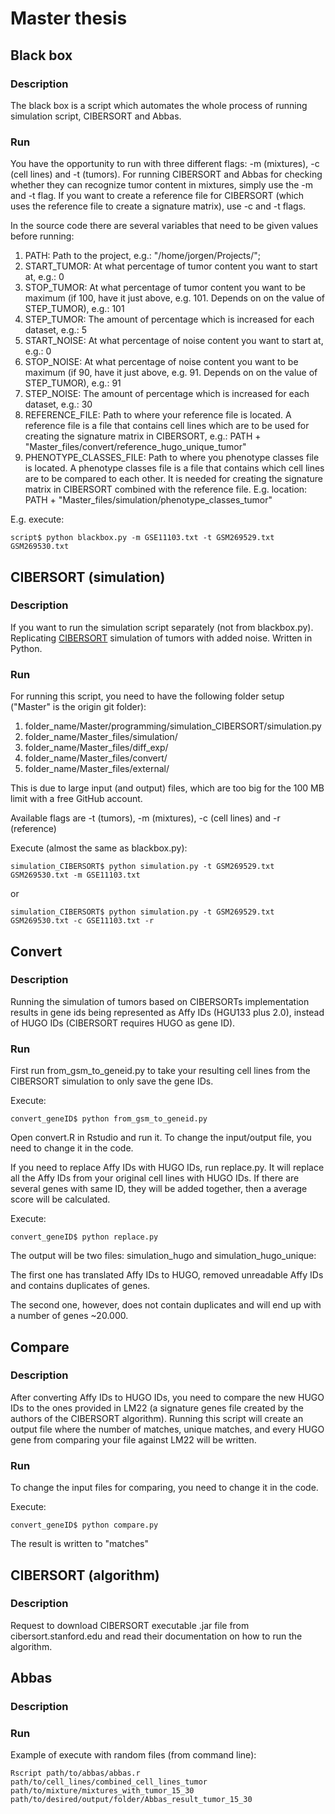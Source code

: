 # Master thesis

## Black box

### Description

The black box is a script which automates the whole process of running simulation script, CIBERSORT and Abbas.

### Run

You have the opportunity to run with three different flags: -m (mixtures), -c (cell lines) and -t (tumors). For running CIBERSORT and Abbas for checking whether they can recognize tumor content in mixtures, simply use the -m and -t flag. If you want to create a reference file for CIBERSORT (which uses the reference file to create a signature matrix), use -c and -t flags.

In the source code there are several variables that need to be given values before running:
1. PATH: Path to the project, e.g.: "/home/jorgen/Projects/";
2. START_TUMOR: At what percentage of tumor content you want to start at, e.g.: 0
3. STOP_TUMOR: At what percentage of tumor content you want to be maximum (if 100, have it just above, e.g. 101. Depends on on the value of STEP_TUMOR), e.g.: 101
4. STEP_TUMOR: The amount of percentage which is increased for each dataset, e.g.: 5
5. START_NOISE: At what percentage of noise content you want to start at, e.g.: 0
6. STOP_NOISE: At what percentage of noise content you want to be maximum (if 90, have it just above, e.g. 91. Depends on on the value of STEP_TUMOR), e.g.: 91
7. STEP_NOISE: The amount of percentage which is increased for each dataset, e.g.: 30
8. REFERENCE_FILE: Path to where your reference file is located. A reference file is a file that contains cell lines which are to be used for creating the signature matrix in CIBERSORT, e.g.: PATH + "Master_files/convert/reference_hugo_unique_tumor"
9. PHENOTYPE_CLASSES_FILE: Path to where you phenotype classes file is located. A phenotype classes file is a file that contains which cell lines are to be compared to each other. It is needed for creating the signature matrix in CIBERSORT combined with the reference file. E.g. location: PATH + "Master_files/simulation/phenotype_classes_tumor"

E.g. execute:
```
script$ python blackbox.py -m GSE11103.txt -t GSM269529.txt GSM269530.txt
```

## CIBERSORT (simulation)

### Description

If you want to run the simulation script separately (not from blackbox.py). Replicating [CIBERSORT](http://www.nature.com/nmeth/journal/v12/n5/abs/nmeth.3337.html) simulation of tumors with added noise. Written in Python.

### Run

For running this script, you need to have the following folder setup ("Master" is the origin git folder):

1. folder_name/Master/programming/simulation_CIBERSORT/simulation.py
2. folder_name/Master_files/simulation/
3. folder_name/Master_files/diff_exp/
4. folder_name/Master_files/convert/
5. folder_name/Master_files/external/

This is due to large input (and output) files, which are too big for the 100 MB limit with a free GitHub account.

Available flags are -t (tumors), -m (mixtures), -c (cell lines) and -r (reference)

Execute (almost the same as blackbox.py):
```
simulation_CIBERSORT$ python simulation.py -t GSM269529.txt GSM269530.txt -m GSE11103.txt
```
or
```
simulation_CIBERSORT$ python simulation.py -t GSM269529.txt GSM269530.txt -c GSE11103.txt -r
```

## Convert

### Description

Running the simulation of tumors based on CIBERSORTs implementation results in gene ids being represented as Affy IDs (HGU133 plus 2.0), instead of HUGO IDs (CIBERSORT requires HUGO as gene ID).

### Run

First run from_gsm_to_geneid.py to take your resulting cell lines from the CIBERSORT simulation to only save the gene IDs.

Execute:
```
convert_geneID$ python from_gsm_to_geneid.py
```
Open convert.R in Rstudio and run it. To change the input/output file, you need to change it in the code.

If you need to replace Affy IDs with HUGO IDs, run replace.py. It will replace all the Affy IDs from your original cell lines with HUGO IDs. If there are several genes with same ID, they will be added together, then a average score will be calculated.

Execute:
```
convert_geneID$ python replace.py
```
The output will be two files: simulation_hugo and simulation_hugo_unique:

The first one has translated Affy IDs to HUGO, removed unreadable Affy IDs and contains duplicates of genes.

The second one, however, does not contain duplicates and will end up with a number of genes ~20.000.

## Compare

### Description

After converting Affy IDs to HUGO IDs, you need to compare the new HUGO IDs to the ones provided in LM22 (a signature genes file created by the authors of the CIBERSORT algorithm). Running this script will create an output file where the number of matches, unique matches, and every HUGO gene from comparing your file against LM22 will be written.

### Run

To change the input files for comparing, you need to change it in the code.

Execute:
```
convert_geneID$ python compare.py
```
The result is written to "matches"

## CIBERSORT (algorithm)

### Description

Request to download CIBERSORT executable .jar file from cibersort.stanford.edu and read their documentation on how to run the algorithm.

## Abbas

### Description

### Run

Example of execute with random files (from command line):
```
Rscript path/to/abbas/abbas.r path/to/cell_lines/combined_cell_lines_tumor path/to/mixture/mixtures_with_tumor_15_30 path/to/desired/output/folder/Abbas_result_tumor_15_30
```
